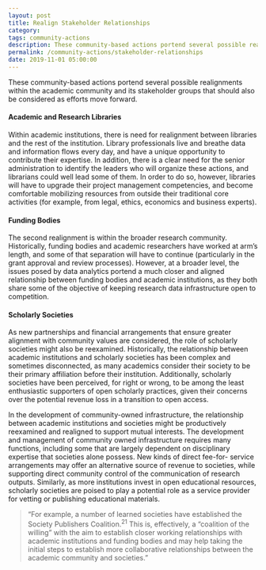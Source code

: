 ```yaml
---
layout: post
title: Realign Stakeholder Relationships
category: 
tags: community-actions
description: These community-based actions portend several possible realignments within the academic community and its stakeholder groups that should also be considered as efforts move forward.
permalink: /community-actions/stakeholder-relationships
date: 2019-11-01 05:00:00
---
```


These community-based actions portend several possible realignments within the academic community and its stakeholder groups that should also be considered as efforts move forward.

#### Academic and Research Libraries

Within academic institutions, there is need for realignment between libraries and the rest of the institution. Library professionals live and breathe data and information flows every day, and have a unique opportunity to contribute their expertise. In addition, there is a clear need for the senior administration to identify the leaders who will organize these actions, and librarians could well lead some of them. In order to do so, however, libraries will have to upgrade their project management competencies, and become comfortable mobilizing resources from outside their traditional core activities (for example, from legal, ethics, economics and business experts).

#### Funding Bodies

The second realignment is within the broader research community. Historically, funding bodies and academic researchers have worked at arm’s length, and some of that separation will have to continue (particularly in the grant approval and review processes). However, at a broader level, the issues posed by data analytics portend a much closer and aligned relationship between funding bodies and academic institutions, as they both share some of the objective of keeping research data infrastructure open to competition.

#### Scholarly Societies

As new partnerships and financial arrangements that ensure greater alignment with community values are considered, the role of scholarly societies might also be reexamined. Historically, the relationship between academic institutions and scholarly societies has been complex and sometimes disconnected, as many academics consider their society to be their primary affiliation before their institution. Additionally, scholarly societies have been perceived, for right or wrong, to be among the least enthusiastic supporters of open scholarly practices, given their concerns over the potential revenue loss in a transition to open access.

In the development of community-owned infrastructure, the relationship between academic institutions and societies might be productively reexamined and realigned to support mutual interests. The development and management of community owned infrastructure requires many functions, including some that are largely dependent on disciplinary expertise that societies alone possess. New kinds of direct fee-for- service arrangements may offer an alternative source of revenue to societies, while supporting direct community control of the communication of research outputs. Similarly, as more institutions invest in open educational resources, scholarly societies are poised to play a potential role as a service provider for vetting or publishing educational materials.

>“For example, a number of learned societies have established the Society Publishers Coalition.<sup>21</sup> This is, effectively, a “coalition of the willing” with the aim to establish closer working relationships with academic institutions and funding bodies and may help taking the initial steps to establish more collaborative relationships between the academic community and societies.”
